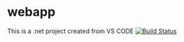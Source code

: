 # webapp
This is a .net project created from VS CODE
[![Build Status](https://dev.azure.com/nnna31894/CI/_apis/build/status%2Fkhan962022.webapp?branchName=master)](https://dev.azure.com/nnna31894/CI/_build/latest?definitionId=6&branchName=master)
